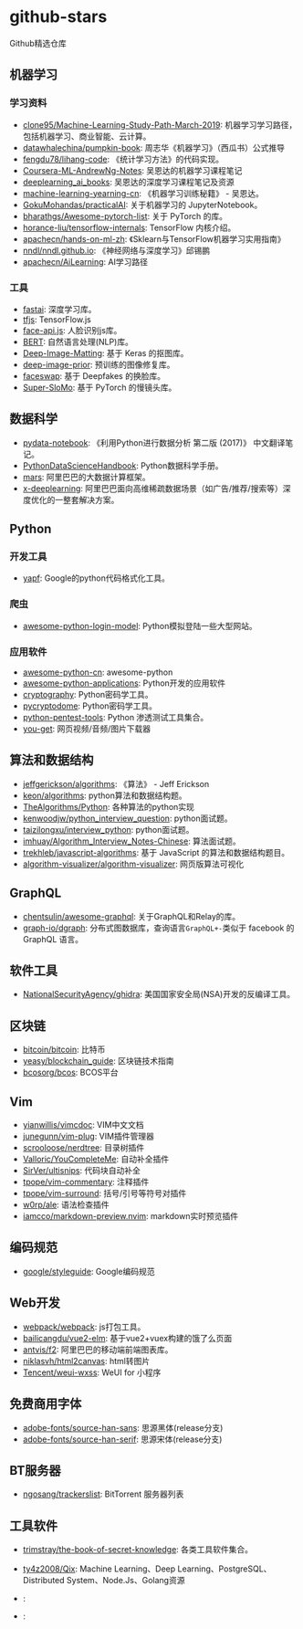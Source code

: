 # github-stars
Github精选仓库


## 机器学习

### 学习资料
- [clone95/Machine-Learning-Study-Path-March-2019](https://github.com/clone95/Machine-Learning-Study-Path-March-2019): 机器学习学习路径，包括机器学习、商业智能、云计算。
- [datawhalechina/pumpkin-book](https://github.com/datawhalechina/pumpkin-book): 周志华《机器学习》（西瓜书）公式推导
- [fengdu78/lihang-code](https://github.com/fengdu78/lihang-code): 《统计学习方法》的代码实现。
- [Coursera-ML-AndrewNg-Notes](https://github.com/fengdu78/Coursera-ML-AndrewNg-Notes): 吴恩达的机器学习课程笔记
- [deeplearning_ai_books](https://github.com/fengdu78/deeplearning_ai_books): 吴恩达的深度学习课程笔记及资源
- [machine-learning-yearning-cn](https://github.com/AcceptedDoge/machine-learning-yearning-cn): 《机器学习训练秘籍》 - 吴恩达。
- [GokuMohandas/practicalAI](https://github.com/GokuMohandas/practicalAI): 关于机器学习的 JupyterNotebook。
- [bharathgs/Awesome-pytorch-list](https://github.com/bharathgs/Awesome-pytorch-list): 关于 PyTorch 的库。
- [horance-liu/tensorflow-internals](https://github.com/horance-liu/tensorflow-internals): TensorFlow 内核介绍。
- [apachecn/hands-on-ml-zh](https://github.com/apachecn/hands-on-ml-zh): 《Sklearn与TensorFlow机器学习实用指南》
- [nndl/nndl.github.io](https://github.com/nndl/nndl.github.io): 《神经网络与深度学习》邱锡鹏
- [apachecn/AiLearning](https://github.com/apachecn/AiLearning): AI学习路径

### 工具
- [fastai](https://github.com/fastai/fastai): 深度学习库。
- [tfjs](https://github.com/tensorflow/tfjs): TensorFlow.js
- [face-api.js](https://github.com/justadudewhohacks/face-api.js): 人脸识别js库。
- [BERT](https://github.com/google-research/bert): 自然语言处理(NLP)库。
- [Deep-Image-Matting](https://github.com/foamliu/Deep-Image-Matting): 基于 Keras 的抠图库。
- [deep-image-prior](https://github.com/DmitryUlyanov/deep-image-prior): 预训练的图像修复库。
- [faceswap](https://github.com/deepfakes/faceswap): 基于 Deepfakes 的换脸库。
- [Super-SloMo](https://github.com/avinashpaliwal/Super-SloMo): 基于 PyTorch 的慢镜头库。


## 数据科学

- [pydata-notebook](https://github.com/BrambleXu/pydata-notebook): 《利用Python进行数据分析 第二版 (2017)》 中文翻译笔记。
- [PythonDataScienceHandbook](https://github.com/jakevdp/PythonDataScienceHandbook): Python数据科学手册。
- [mars](https://github.com/mars-project/mars): 阿里巴巴的大数据计算框架。
- [x-deeplearning](https://github.com/alibaba/x-deeplearning): 阿里巴巴面向高维稀疏数据场景（如广告/推荐/搜索等）深度优化的一整套解决方案。


## Python

### 开发工具

- [yapf](https://github.com/google/yapf): Google的python代码格式化工具。

### 爬虫
- [awesome-python-login-model](https://github.com/CriseLYJ/awesome-python-login-model): Python模拟登陆一些大型网站。

### 应用软件
- [awesome-python-cn](https://github.com/jobbole/awesome-python-cn): awesome-python
- [awesome-python-applications](https://github.com/mahmoud/awesome-python-applications): Python开发的应用软件
- [cryptography](https://github.com/pyca/cryptography): Python密码学工具。
- [pycryptodome](https://github.com/Legrandin/pycryptodome): Python密码学工具。
- [python-pentest-tools](https://github.com/dloss/python-pentest-tools): Python 渗透测试工具集合。
- [you-get](https://github.com/soimort/you-get): 网页视频/音频/图片下载器


## 算法和数据结构

- [jeffgerickson/algorithms](https://github.com/jeffgerickson/algorithms): 《算法》 - Jeff Erickson
- [keon/algorithms](https://github.com/keon/algorithms): python算法和数据结构题。
- [TheAlgorithms/Python](https://github.com/TheAlgorithms/Python): 各种算法的python实现
- [kenwoodjw/python_interview_question](https://github.com/kenwoodjw/python_interview_question): python面试题。
- [taizilongxu/interview_python](https://github.com/taizilongxu/interview_python): python面试题。
- [imhuay/Algorithm_Interview_Notes-Chinese](https://github.com/imhuay/Algorithm_Interview_Notes-Chinese): 算法面试题。
- [trekhleb/javascript-algorithms](https://github.com/trekhleb/javascript-algorithms): 基于 JavaScript 的算法和数据结构题目。
- [algorithm-visualizer/algorithm-visualizer](https://github.com/algorithm-visualizer/algorithm-visualizer): 网页版算法可视化


## GraphQL

- [chentsulin/awesome-graphql](https://github.com/chentsulin/awesome-graphql): 关于GraphQL和Relay的库。
- [graph-io/dgraph](https://github.com/dgraph-io/dgraph): 分布式图数据库，查询语言`GraphQL+-`类似于 facebook 的 GraphQL 语言。


## 软件工具


- [NationalSecurityAgency/ghidra](https://github.com/NationalSecurityAgency/ghidra): 美国国家安全局(NSA)开发的反编译工具。


## 区块链

- [bitcoin/bitcoin](https://github.com/bitcoin/bitcoin): 比特币
- [yeasy/blockchain_guide](https://github.com/yeasy/blockchain_guide): 区块链技术指南
- [bcosorg/bcos](https://github.com/bcosorg/bcos): BCOS平台


## Vim

- [yianwillis/vimcdoc](https://github.com/yianwillis/vimcdoc): VIM中文文档
- [junegunn/vim-plug](https://github.com/junegunn/vim-plug): VIM插件管理器
- [scrooloose/nerdtree](https://github.com/scrooloose/nerdtree): 目录树插件
- [Valloric/YouCompleteMe](https://github.com/Valloric/YouCompleteMe): 自动补全插件
- [SirVer/ultisnips](https://github.com/SirVer/ultisnips): 代码块自动补全
- [tpope/vim-commentary](https://github.com/tpope/vim-commentary): 注释插件
- [tpope/vim-surround](https://github.com/tpope/vim-surround): 括号/引号等符号对插件
- [w0rp/ale](https://github.com/w0rp/ale): 语法检查插件
- [iamcco/markdown-preview.nvim](https://github.com/iamcco/markdown-preview.nvim): markdown实时预览插件


## 编码规范

- [google/styleguide](https://github.com/google/styleguide): Google编码规范


## Web开发

- [webpack/webpack](https://github.com/webpack/webpack): js打包工具。
- [bailicangdu/vue2-elm](https://github.com/bailicangdu/vue2-elm): 基于vue2+vuex构建的饿了么页面
- [antvis/f2](https://github.com/antvis/f2): 阿里巴巴的移动端前端图表库。
- [niklasvh/html2canvas](https://github.com/niklasvh/html2canvas): html转图片
- [Tencent/weui-wxss](https://github.com/Tencent/weui-wxss): WeUI for 小程序


## 免费商用字体

- [adobe-fonts/source-han-sans](https://github.com/adobe-fonts/source-han-sans/tree/release): 思源黑体(release分支)
- [adobe-fonts/source-han-serif](https://github.com/adobe-fonts/source-han-serif/tree/release/): 思源宋体(release分支)


## BT服务器

- [ngosang/trackerslist](https://github.com/ngosang/trackerslist): BitTorrent 服务器列表


## 工具软件
- [trimstray/the-book-of-secret-knowledge](https://github.com/trimstray/the-book-of-secret-knowledge): 各类工具软件集合。


- [ty4z2008/Qix](https://github.com/ty4z2008/Qix): Machine Learning、Deep Learning、PostgreSQL、Distributed System、Node.Js、Golang资源
- [](): 
- [](): 
